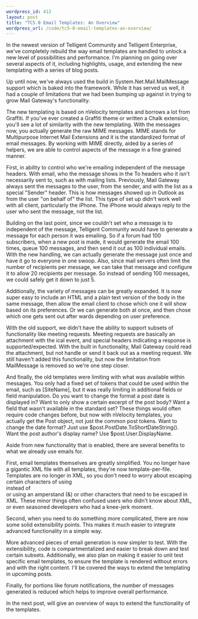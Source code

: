 ```yaml
--- 
wordpress_id: 413
layout: post
title: "TC5.0 Email Templates: An Overview"
wordpress_url: /code/tc5-0-email-templates-an-overview/
---
```


<p>In the newest version of Telligent Community and Telligent Enterprise, we've completely rebuild the way email templates are handled to unlock a new level of possibilities and performance.  I'm planning on going over several aspects of it, including highlights, usage, and extending the new templating with a series of blog posts.</p>

<p>Up until now, we've always used the build in System.Net.Mail.MailMessage support which is baked into the framework.  While it has served us well, it had a couple of limitations that we had been bumping up against in trying to grow Mail Gateway's functionality.</p>

<p>The new templating is based on nVelocity templates and borrows a lot from Graffiti.  If you've ever created a Graffiti theme or written a Chalk extension, you'll see a lot of similarity with the new templating.  With the messages now, you actually generate the raw MIME messages.  MIME stands for Multipurpose Internet Mail Extensions and it is the standardized format of email messages.  By working with MIME directly, aided by a series of helpers, we are able to control aspects of the message in a fine grained manner.</p>

<p>First, in ability to control who we're emailing independent of the message headers.  With email, who the message shows in the To headers who it isn't necessarily sent to, such as with mailing lists.  Previously, Mail Gateway always sent the messages to the user, from the sender, and with the list as a special "Sender" header.  This is how messages showed up in Outlook as from the user "on behalf of" the list.  This type of set up didn't work well with all client, particularly the iPhone.  The iPhone would always reply to the user who sent the message, not the list.</p>

<p>Building on the last point, since we couldn't set who a message is to independent of the message, Telligent Community would have to generate a message for each person it was emailing.  So if a forum had 100 subscribers, when a new post is made, it would generate the email 100 times, queue 100 messages, and then send it out as 100 individual emails.  With the new handling, we can actually generate the message just once and have it go to everyone in one swoop.  Also, since mail servers often limit the number of recipients per message, we can take that message and configure it to allow 20 recipients per message.  So instead of sending 100 messages, we could safely get it down to just 5.</p>

<p>Additionally, the variety of messages can be greatly expanded.  It is now super easy to include an HTML and a plain text version of the body in the same message, then allow the email client to chose which one it will show based on its preferences.  Or we can generate both at once, and then chose which one gets sent out after wards depending on user preference.</p>

<p>With the old support, we didn't have the ability to support subsets of functionality like meeting requests.  Meeting requests are basically an attachment with the ical event, and special headers indicating a response is supported/expected.  With the built in functionality, Mail Gateway could read the attachment, but not handle or send it back out as a meeting request.  We still haven't added this functionality, but now the limitation from MailMessage is removed so we're one step closer.</p>

<p>And finally, the old templates were limiting with what was available within messages.  You only had a fixed set of tokens that could be used within the email, such as [SiteName], but it was really limiting in additional fields or field manipulation.  Do you want to change the format a post date is displayed in?  Want to only show a certain excerpt of the post body?  Want a field that wasn't available in the standard set?  These things would often require code changes before, but now with nVelocity templates, you actually get the Post object, not just the common post tokens.  Want to change the date format?  Just use $post.PostDate.ToShortDateString().  Want the post author's display name?  Use $post.User.DisplayName.</p>

<p>Aside from new functionality that is enabled, there are several benefits to what we already use emails for.</p>

<p>First, email templates themselves are greatly simplified.  You no longer have a gigantic XML file with all templates, they're now template-per-file.  Templates are no longer in XML, so you don't need to worry about escaping certain characters of using <br/> instead of <br> or using an amperstand (&) or other characters that need to be escaped in XML.  These minor things often confused users who didn't know about XML, or even seasoned developers who had a knee-jerk moment.</p>

<p>Second, when you need to do something more complicated, there are now some solid extensibility points.  This makes it much easier to integrate advanced functionality in a simple way.</p>

<p>More advanced pieces of email generation is now simpler to test.  With the extensibility, code is compartmentalized and easier to break down and test certain subsets.  Additionally, we also plan on making it easier to unit test specific email templates, to ensure the template is rendered without errors and with the right content.  I'll be covered the ways to extend the templating in upcoming posts.</p>

<p>Finally, for portions like forum notifications, the number of messages generated is reduced which helps to improve overall performance.</p>

<p>In the next post, will give an overview of ways to extend the functionality of the templates.</p>
         
